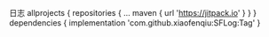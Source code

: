 日志
allprojects {
		repositories {
			...
			maven { url 'https://jitpack.io' }
		}
	}
  dependencies {
	        implementation 'com.github.xiaofenqiu:SFLog:Tag'
	}
